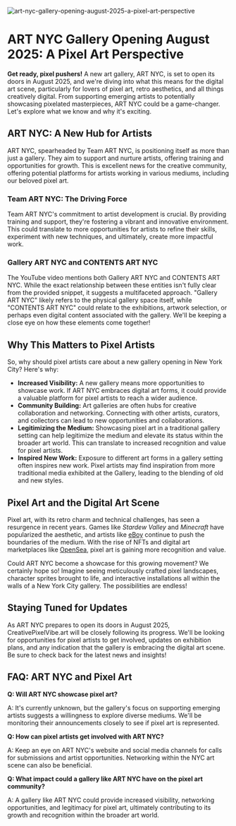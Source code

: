 ![art-nyc-gallery-opening-august-2025-a-pixel-art-perspective](https://images.pexels.com/photos/16924307/pexels-photo-16924307.jpeg?auto=compress&cs=tinysrgb&fit=crop&h=627&w=1200)

# ART NYC Gallery Opening August 2025: A Pixel Art Perspective

**Get ready, pixel pushers!** A new art gallery, ART NYC, is set to open its doors in August 2025, and we're diving into what this means for the digital art scene, particularly for lovers of pixel art, retro aesthetics, and all things creatively digital. From supporting emerging artists to potentially showcasing pixelated masterpieces, ART NYC could be a game-changer. Let's explore what we know and why it's exciting.

## ART NYC: A New Hub for Artists

ART NYC, spearheaded by Team ART NYC, is positioning itself as more than just a gallery. They aim to support and nurture artists, offering training and opportunities for growth. This is excellent news for the creative community, offering potential platforms for artists working in various mediums, including our beloved pixel art.

### Team ART NYC: The Driving Force

Team ART NYC's commitment to artist development is crucial. By providing training and support, they're fostering a vibrant and innovative environment. This could translate to more opportunities for artists to refine their skills, experiment with new techniques, and ultimately, create more impactful work.

### Gallery ART NYC and CONTENTS ART NYC

The YouTube video mentions both Gallery ART NYC and CONTENTS ART NYC. While the exact relationship between these entities isn't fully clear from the provided snippet, it suggests a multifaceted approach. "Gallery ART NYC" likely refers to the physical gallery space itself, while "CONTENTS ART NYC" could relate to the exhibitions, artwork selection, or perhaps even digital content associated with the gallery. We'll be keeping a close eye on how these elements come together!

## Why This Matters to Pixel Artists

So, why should pixel artists care about a new gallery opening in New York City? Here's why:

*   **Increased Visibility:** A new gallery means more opportunities to showcase work. If ART NYC embraces digital art forms, it could provide a valuable platform for pixel artists to reach a wider audience.
*   **Community Building:** Art galleries are often hubs for creative collaboration and networking. Connecting with other artists, curators, and collectors can lead to new opportunities and collaborations.
*   **Legitimizing the Medium:** Showcasing pixel art in a traditional gallery setting can help legitimize the medium and elevate its status within the broader art world. This can translate to increased recognition and value for pixel artists.
*   **Inspired New Work:** Exposure to different art forms in a gallery setting often inspires new work. Pixel artists may find inspiration from more traditional media exhibited at the Gallery, leading to the blending of old and new styles.

## Pixel Art and the Digital Art Scene

Pixel art, with its retro charm and technical challenges, has seen a resurgence in recent years. Games like *Stardew Valley* and *Minecraft* have popularized the aesthetic, and artists like [eBoy](https://www.eboy.com/) continue to push the boundaries of the medium. With the rise of NFTs and digital art marketplaces like [OpenSea](https://opensea.io/), pixel art is gaining more recognition and value.

Could ART NYC become a showcase for this growing movement? We certainly hope so! Imagine seeing meticulously crafted pixel landscapes, character sprites brought to life, and interactive installations all within the walls of a New York City gallery. The possibilities are endless!

## Staying Tuned for Updates

As ART NYC prepares to open its doors in August 2025, CreativePixelVibe.art will be closely following its progress. We'll be looking for opportunities for pixel artists to get involved, updates on exhibition plans, and any indication that the gallery is embracing the digital art scene. Be sure to check back for the latest news and insights!

## FAQ: ART NYC and Pixel Art

**Q: Will ART NYC showcase pixel art?**

A: It's currently unknown, but the gallery's focus on supporting emerging artists suggests a willingness to explore diverse mediums. We'll be monitoring their announcements closely to see if pixel art is represented.

**Q: How can pixel artists get involved with ART NYC?**

A: Keep an eye on ART NYC's website and social media channels for calls for submissions and artist opportunities. Networking within the NYC art scene can also be beneficial.

**Q: What impact could a gallery like ART NYC have on the pixel art community?**

A: A gallery like ART NYC could provide increased visibility, networking opportunities, and legitimacy for pixel art, ultimately contributing to its growth and recognition within the broader art world.
